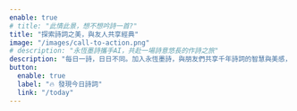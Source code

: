 ```yaml
---
enable: true
# title: "此情此景，想不想吟詩一首?"
title: "探索詩詞之美，與友人共享經典"
image: "/images/call-to-action.png"
# description: "永恆墨詩攜手AI，共赴一場詩意悠長的作詩之旅"
description: "每日一詩，日日不同。加入永恆墨詩，與朋友們共享千年詩詞的智慧與美感，讓古典文化在現代生活中綻放光彩。"
button:
  enable: true
  label: "🔥 發現今日詩詞"
  link: "/today"
---
```

